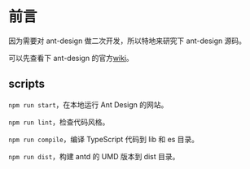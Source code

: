 # 前言
因为需要对 ant-design 做二次开发，所以特地来研究下 ant-design 源码。

可以先查看下 ant-design 的官方[wiki](https://github.com/ant-design/ant-design/wiki)。

## scripts
`npm run start`，在本地运行 Ant Design 的网站。

`npm run lint`，检查代码风格。

`npm run compile`，编译 TypeScript 代码到 lib 和 es 目录。

`npm run dist`，构建 antd 的 UMD 版本到 dist 目录。
